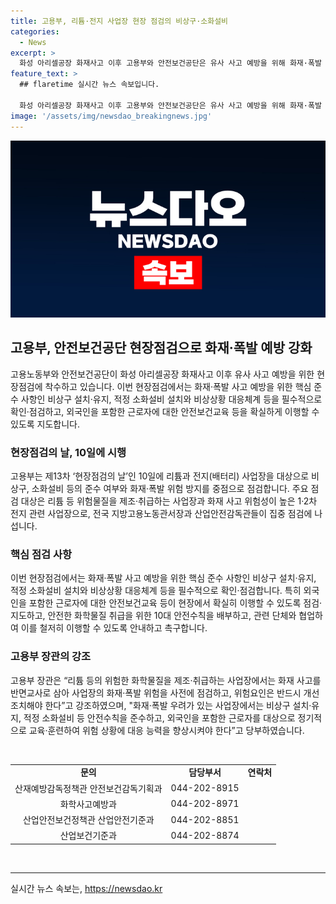 ```yaml
---
title: 고용부, 리튬·전지 사업장 현장 점검의 비상구·소화설비
categories:
  - News
excerpt: >
  화성 아리셀공장 화재사고 이후 고용부와 안전보건공단은 유사 사고 예방을 위해 화재·폭발 사고 예방을 위한 현장점검에 착수했다. 특히 리튬과 전지 사업장을 대상으로 한 이번 점검에서는 비상구, 소화설비 및 안전수칙 준수 여부 등을 중점으로 삼고, 외국인을 포함한 근로자에 대한 안전보건교육도 강화하고 있다. 고용부 장관은 사고를 반면교사로 삼아 위험성을 사전에 점검하고 개선하며, 안전수칙 준수와 교육 강화를 당부했다.
feature_text: >
  ## flaretime 실시간 뉴스 속보입니다.

  화성 아리셀공장 화재사고 이후 고용부와 안전보건공단은 유사 사고 예방을 위해 화재·폭발 사고 예방을 위한 현장점검에 착수했다. 특히 리튬과 전지 사업장을 대상으로 한 이번 점검에서는 비상구, 소화설비 및 안전수칙 준수 여부 등을 중점으로 삼고, 외국인을 포함한 근로자에 대한 안전보건교육도 강화하고 있다. 고용부 장관은 사고를 반면교사로 삼아 위험성을 사전에 점검하고 개선하며, 안전수칙 준수와 교육 강화를 당부했다.
image: '/assets/img/newsdao_breakingnews.jpg'
---
```


<p><img src="/assets/img/newsdao_breakingnews.jpg" alt="flaretime 속보" /></p>

<h2 data-ke-size="size26">고용부, 안전보건공단 현장점검으로 화재·폭발 예방 강화</h2>

<p data-ke-size="size16">고용노동부와 안전보건공단이 화성 아리셀공장 화재사고 이후 유사 사고 예방을 위한 현장점검에 착수하고 있습니다. 이번 현장점검에서는 화재·폭발 사고 예방을 위한 핵심 준수 사항인 비상구 설치·유지, 적정 소화설비 설치와 비상상황 대응체계 등을 필수적으로 확인·점검하고, 외국인을 포함한 근로자에 대한 안전보건교육 등을 확실하게 이행할 수 있도록 지도합니다.</p>

<h3><b>현장점검의 날, 10일에 시행</b></h3>

<p data-ke-size="size16">고용부는 제13차 ‘현장점검의 날’인 10일에 리튬과 전지(배터리) 사업장을 대상으로 비상구, 소화설비 등의 준수 여부와 화재·폭발 위험 방지를 중점으로 점검합니다. 주요 점검 대상은 리튬 등 위험물질을 제조·취급하는 사업장과 화재 사고 위험성이 높은 1·2차 전지 관련 사업장으로, 전국 지방고용노동관서장과 산업안전감독관들이 집중 점검에 나섭니다.</p>

<h3><b>핵심 점검 사항</b></h3>

<p data-ke-size="size16">이번 현장점검에서는 화재·폭발 사고 예방을 위한 핵심 준수 사항인 비상구 설치·유지, 적정 소화설비 설치와 비상상황 대응체계 등을 필수적으로 확인·점검합니다. 특히 외국인을 포함한 근로자에 대한 안전보건교육 등이 현장에서 확실히 이행할 수 있도록 점검·지도하고, 안전한 화학물질 취급을 위한 10대 안전수칙을 배부하고, 관련 단체와 협업하여 이를 철저히 이행할 수 있도록 안내하고 촉구합니다.</p>

<h3><b>고용부 장관의 강조</b></h3>

<p data-ke-size="size16">고용부 장관은 “리튬 등의 위험한 화학물질을 제조·취급하는 사업장에서는 화재 사고를 반면교사로 삼아 사업장의 화재·폭발 위험을 사전에 점검하고, 위험요인은 반드시 개선 조치해야 한다”고 강조하였으며, "화재·폭발 우려가 있는 사업장에서는 비상구 설치·유지, 적정 소화설비 등 안전수칙을 준수하고, 외국인을 포함한 근로자를 대상으로 정기적으로 교육·훈련하여 위험 상황에 대응 능력을 향상시켜야 한다”고 당부하였습니다.</p>

<p data-ke-size="size16">&nbsp;</p>

<table>
    <tbody>
        <tr>
            <td style="text-align: center; height: 17px;"><b>문의</b></td>
            <td style="text-align: center; height: 17px;"><b>담당부서</b></td>
            <td style="text-align: center; height: 17px;"><b>연락처</b></td>
        </tr>
        <tr>
            <td style="text-align: center; height: 17px;">산재예방감독정책관 안전보건감독기획과</td>
            <td style="text-align: center; height: 17px;">044-202-8915</td>
        </tr>
        <tr>
            <td style="text-align: center; height: 17px;">화학사고예방과</td>
            <td style="text-align: center; height: 17px;">044-202-8971</td>
        </tr>
        <tr>
            <td style="text-align: center; height: 17px;">산업안전보건정책관 산업안전기준과</td>
            <td style="text-align: center; height: 17px;">044-202-8851</td>
        </tr>
        <tr>
            <td style="text-align: center; height: 17px;">산업보건기준과</td>
            <td style="text-align: center; height: 17px;">044-202-8874</td>
        </tr>
    </tbody>
</table>

<p data-ke-size="size16">&nbsp;</p>

<p><hr></p>
실시간 뉴스 속보는, <a href="https://newsdao.kr" rel="dofollow">https://newsdao.kr</a>


